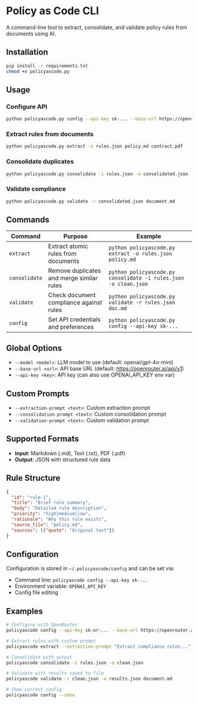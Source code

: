 # Policy as Code CLI

A command-line tool to extract, consolidate, and validate policy rules from documents using AI.

## Installation

```bash
pip install -r requirements.txt
chmod +x policyascode.py
```

## Usage

### Configure API
```bash
python policyascode.py config --api-key sk-... --base-url https://openrouter.ai/api/v1
```

### Extract rules from documents
```bash
python policyascode.py extract -o rules.json policy.md contract.pdf
```

### Consolidate duplicates
```bash
python policyascode.py consolidate -i rules.json -o consolidated.json
```

### Validate compliance
```bash
python policyascode.py validate -r consolidated.json document.md
```

## Commands

| Command | Purpose | Example |
|---------|---------|---------|
| `extract` | Extract atomic rules from documents | `python policyascode.py extract -o rules.json policy.md` |
| `consolidate` | Remove duplicates and merge similar rules | `python policyascode.py consolidate -i rules.json -o clean.json` |
| `validate` | Check document compliance against rules | `python policyascode.py validate -r rules.json doc.md` |
| `config` | Set API credentials and preferences | `python policyascode.py config --api-key sk-...` |

## Global Options

- `--model <model>`: LLM model to use (default: openai/gpt-4o-mini)
- `--base-url <url>`: API base URL (default: https://openrouter.ai/api/v1)  
- `--api-key <key>`: API key (can also use OPENAI_API_KEY env var)

## Custom Prompts

- `--extraction-prompt <text>`: Custom extraction prompt
- `--consolidation-prompt <text>`: Custom consolidation prompt  
- `--validation-prompt <text>`: Custom validation prompt

## Supported Formats

- **Input**: Markdown (.md), Text (.txt), PDF (.pdf)
- **Output**: JSON with structured rule data

## Rule Structure

```json
{
  "id": "rule-1",
  "title": "Brief rule summary",
  "body": "Detailed rule description", 
  "priority": "high|medium|low",
  "rationale": "Why this rule exists",
  "source_file": "policy.md",
  "sources": [{"quote": "Original text"}]
}
```

## Configuration

Configuration is stored in `~/.policyascode/config` and can be set via:
- Command line: `policyascode config --api-key sk-...`
- Environment variable: `OPENAI_API_KEY`
- Config file editing

## Examples

```bash
# Configure with OpenRouter
policyascode config --api-key sk-or-... --base-url https://openrouter.ai/api/v1 --model openai/gpt-4o-mini

# Extract rules with custom prompt
policyascode extract --extraction-prompt "Extract compliance rules..." -o rules.json policy.md

# Consolidate with output
policyascode consolidate -i rules.json -o clean.json

# Validate with results saved to file
policyascode validate -r clean.json -o results.json document.md

# Show current config
policyascode config --show
```